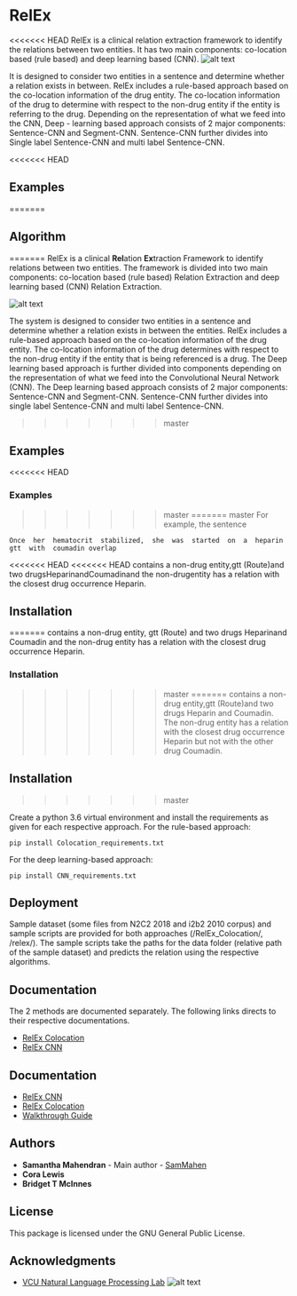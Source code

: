 # RelEx

<<<<<<< HEAD
RelEx is a clinical relation extraction framework to identify the relations between two entities. It has two main components: co-location based (rule based) and deep learning based (CNN). 
![alt text](https://nlp.cs.vcu.edu/images/Edit_NanomedicineDatabase.png "Nanoinformatics")

It is designed to consider two entities in a sentence and determine whether a relation exists in between. RelEx includes a rule-based approach based on the co-location information of the drug entity. The co-location information of the drug to determine with respect to the non-drug entity if the entity is referring to the drug. Depending on the representation of what we feed into the CNN, Deep - learning based approach consists of 2 major components: Sentence-CNN  and Segment-CNN. Sentence-CNN further divides into Single label Sentence-CNN and multi label Sentence-CNN. 

<<<<<<< HEAD
## Examples

=======
## Algorithm
=======
RelEx is a clinical **Rel**ation **Ex**traction Framework to identify relations between two entities. The framework is divided into two main components: co-location based (rule based) Relation Extraction and deep learning based (CNN) Relation Extraction. 

![alt text](https://nlp.cs.vcu.edu/images/Edit_NanomedicineDatabase.png "Nanoinformatics")

The system is designed to consider two entities in a sentence and determine whether a relation exists in between the entities. RelEx includes a rule-based approach based on the co-location information of the drug entity. The co-location information of the drug determines with respect to the non-drug entity if the entity that is being referenced is a drug. The Deep learning based approach is further divided into components depending on the representation of what we feed into the Convolutional Neural Network (CNN). The Deep learning based approach consists of 2 major components: Sentence-CNN  and Segment-CNN. Sentence-CNN further divides into single label Sentence-CNN and multi label Sentence-CNN. 
>>>>>>> master

## Examples

<<<<<<< HEAD
### Examples
>>>>>>> master
=======
>>>>>>> master
For example, the sentence
```
Once  her  hematocrit  stabilized,  she  was  started  on  a  heparin  gtt  with  coumadin overlap
```
<<<<<<< HEAD
<<<<<<< HEAD
contains a non-drug entity,gtt  (Route)and two drugsHeparinandCoumadinand the non-drugentity has a relation with the closest drug occurrence Heparin.
## Installation
=======
contains a non-drug entity, gtt (Route) and two drugs Heparinand Coumadin and the non-drug entity has a relation with the closest drug occurrence Heparin.

### Installation
>>>>>>> master
=======
contains a non-drug entity,gtt (Route)and two drugs Heparin and Coumadin. The non-drug entity has a relation with the closest drug occurrence Heparin but not with the other drug Coumadin.

## Installation
>>>>>>> master

Create a python 3.6 virtual environment and install the requirements as given for each respective approach.
For the rule-based approach: 
```
pip install Colocation_requirements.txt
```
For the deep learning-based approach:
```
pip install CNN_requirements.txt
```

## Deployment

Sample dataset (some files from N2C2 2018 and i2b2 2010 corpus) and sample scripts are provided for both approaches (/RelEx_Colocation/, /relex/). The sample scripts take the paths for the data folder (relative path of the sample dataset) and predicts the relation using the respective algorithms.

## Documentation
The 2 methods are documented separately. The following links directs to their respective documentations.
- [RelEx Colocation](https://github.com/SamMahen/RelEx/blob/master/RelEx_Colocation/README.md)
- [RelEx CNN](https://github.com/SamMahen/RelEx/blob/master/relex/README.md)

## Documentation
- [RelEx CNN](https://github.com/SamMahen/RelEx/blob/relex_cora/relex/README.md)
- [RelEx Colocation](https://github.com/SamMahen/RelEx/blob/relex_cora/RelEx_Colocation/README.md)
- [Walkthrough Guide](https://github.com/SamMahen/RelEx/blob/relex_cora/relex/guide/guide.md)

## Authors

* **Samantha Mahendran** - Main author - [SamMahen](https://github.com/SamMahen)
* **Cora Lewis**
* **Bridget T McInnes**

## License

This package is licensed under the GNU General Public License.

## Acknowledgments
- [VCU Natural Language Processing Lab](https://nlp.cs.vcu.edu/)     ![alt text](https://nlp.cs.vcu.edu/images/vcu_head_logo "VCU")
